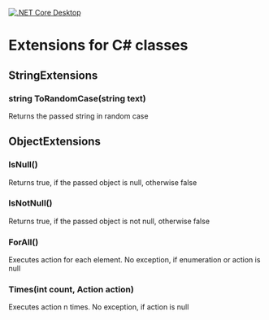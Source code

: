 [![.NET Core Desktop](https://github.com/deBabbbe/CsUnitTestHelper/actions/workflows/dotnet-desktop.yml/badge.svg)](https://github.com/deBabbbe/CsUnitTestHelper/actions/workflows/dotnet-desktop.yml)

# Extensions for C# classes

## StringExtensions

### string ToRandomCase(string text)

Returns the passed string in random case

## ObjectExtensions

### IsNull()

Returns true, if the passed object is null, otherwise false

### IsNotNull()

Returns true, if the passed object is not null, otherwise false

### ForAll()

Executes action for each element. No exception, if enumeration or action is null

### Times(int count, Action<int> action)

Executes action n times. No exception, if action is null
